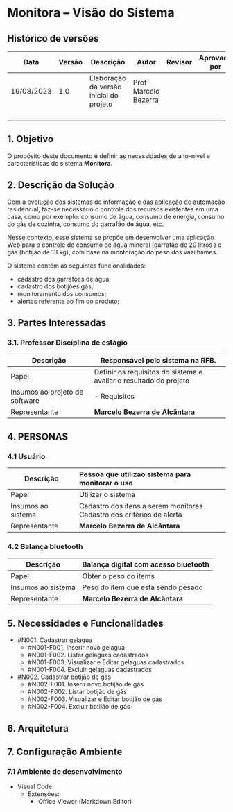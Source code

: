 
# Monitora – Visão do Sistema


## Histórico de versões

| **Data** | **Versão** | **Descrição**                      | **Autor**      | **Revisor** | **Aprovado por** |
| -------------- | ----------------- | ------------------------------------------ | -------------------- | ----------------- | ---------------------- |
| 19/08/2023     | 1.0               | Elaboração da versão iniclal do projeto | Prof Marcelo Bezerra |                   |                        |
|                |                   |                                            |                      |                   |                        |
|                |                   |                                            |                      |                   |                        |
|                |                   |                                            |                      |                   |                        |
|                |                   |                                            |                      |                   |                        |

## **1. Objetivo**

O propósito deste documento é definir as necessidades de alto-nível e características do sistema **Monitora**.

## **2. Descrição da Solução**

Com a evolução dos sistemas de informação e das aplicação de automação residencial, faz-se necessário o controle dos recursos existentes em uma casa, como por exemplo: consumo de água, consumo de energia, consumo do gás de cozinha, consumo do garrafão de água, etc.

Nesse contexto, esse sistema se propõe em desenvolver uma aplicação Web para o controle do consumo de água mineral (garrafão de 20 litros ) e gás (botijão de 13 kg), com base na montoração do peso dos vazilhames.

O sistema contém as seguintes funcionalidades:

- cadastro dos garrafões de água;
- cadastro dos botijões gás;
- monitoramento dos consumos;
- alertas referente ao fim do produto;

## **3. Partes Interessadas**

### **3.1. Professor Disciplina de estágio**

| **Descrição**          | **Responsável pelo sistema na RFB.**                       |
| ------------------------------ | ----------------------------------------------------------------- |
| Papel                          | Definir os requisitos do sistema e avaliar o resultado do projeto |
| Insumos ao projeto de software | - Requisitos                                                      |
| Representante                  | **Marcelo Bezerra de Alcântara**                           |

## **4. PERSONAS**

### 4.1 Usuário

| **Descrição** | Pessoa que utilizao sistema para monitorar o uso                            |
| --------------------- | :-------------------------------------------------------------------------- |
| Papel                 | Utilizar o sistema                                                          |
| Insumos ao sistema    | Cadastro dos itens a serem monitoras<br />Cadastro dos critérios de alerta |
| Representante         | **Marcelo Bezerra de Alcântara**                                          |

  

### 4.2 Balança bluetooth

| **Descrição** | Balança digital com acesso bluetooth  |
| --------------------- | :-------------------------------------- |
| Papel                 | Obter o peso do items                   |
| Insumos ao sistema    | Peso do item que esta sendo pesado      |
| Representante         | **Marcelo Bezerra de Alcântara** |

## **5. Necessidades e Funcionalidades**


* #N001. Cadastrar gelagua
  * #N001-F001. Inserir novo gelagua
  * #N001-F002. Listar gelaguas cadastrados
  * #N001-F003. Visualizar e Editar gelaguas cadastrados
  * #N001-F004. Excluir gelaguas cadastrados
* #N002. Cadastrar botijão de gás
  * #N002-F001. Inserir novo botijão de gás
  * #N002-F002. Listar botijão de gás
  * #N002-F003. Visualizar e Editar botijão de gás
  * #N002-F004. Excluir botijão de gás

## **6. Arquitetura**


## 7. Configuração Ambiente

### 7.1 Ambiente de desenvolvimento

* Visual Code
  * Extensões:
    * Office Viewer (Markdown Editor)
